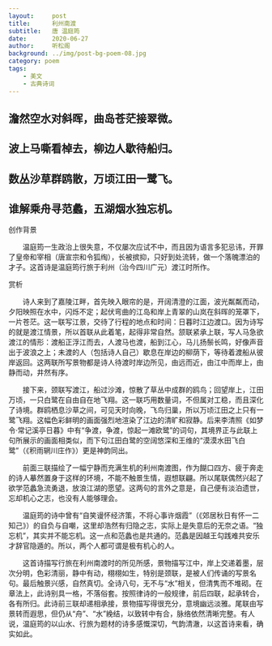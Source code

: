 ```yaml
---
layout:     post
title:      利州南渡
subtitle:   唐 温庭筠
date:       2020-06-27
author:     听松阁
background: ../img/post-bg-poem-08.jpg
category: poem
tags:
    - 美文
    - 古典诗词
---
```


## 澹然空水对斜晖，曲岛苍茫接翠微。

## 波上马嘶看棹去，柳边人歇待船归。

## 数丛沙草群鸥散，万顷江田一鹭飞。

## 谁解乘舟寻范蠡，五湖烟水独忘机。





创作背景

　　温庭筠一生政治上很失意，不仅屡次应试不中，而且因为语言多犯忌讳，开罪了皇帝和宰相（唐宣宗和令狐绹），长被摈抑，只好到处流转，做一个落魄漂泊的才子。这首诗是温庭筠行旅于利州（治今四川广元）渡江时所作。





赏析



　　诗人来到了嘉陵江畔，首先映入眼帘的是，开阔清澄的江面，波光粼粼而动，夕阳映照在水中，闪烁不定；起伏弯曲的江岛和岸上青翠的山岚在斜晖的笼罩下，一片苍茫。这一联写江景，交待了行程的地点和时间：日暮时江边渡口。因为诗写的就是渡江情景，所以首联从此着笔，起得非常自然。颔联紧承上联，写人马急欲渡江的情形：渡船正浮江而去，人渡马也渡，船到江心，马儿扬鬃长鸣，好像声音出于波浪之上；未渡的人（包括诗人自己）歇息在岸边的柳荫下，等待着渡船从彼岸返回。这两联所写景物都是诗人待渡时岸边所见，由远而近，由江中而岸上，由静而动，井然有序。



　　接下来，颈联写渡江，船过沙滩，惊散了草丛中成群的鸥鸟；回望岸上，江田万顷，一只白鹭在自由自在地飞翔。这一联巧用数量词，不但属对工稳，而且深化了诗境。群鸥栖息沙草之间，可见天时向晚，飞鸟归巢，所以万顷江田之上只有一鹭飞翔。这幅色彩鲜明的画面强烈地渲染了江边的清旷和寂静。后来李清照《如梦令·常记溪亭日暮》中有“争渡，争渡，惊起一滩欧鹭”的词句，其境界正与此联上句所展示的画面相类似，而下句江田白鹭的空阔悠深和王维的“漠漠水田飞白鹭”（《积雨辋川庄作》）更是神韵同出。



　　前面三联描绘了一幅宁静而充满生机的利州南渡图，作为餬口四方、疲于奔走的诗人摹然置身于这样的环境，不能不触景生情，遐想联翩。所以尾联偶然兴起了欲学范蠡急流勇退，放浪江湖的愿望。这两句的言外之意是，自己便有淡泊遗世，忘却机心之志，也没有人能够理会。



　　温庭筠的诗中曾有“自笑谩怀经济策，不将心事许烟霞”（《郊居秋日有怀一二知己》）的自负与自嘲，这里却浩然有归隐之志，实际上是失意后的无奈之语。“独忘机”，其实并不能忘机。这一点和范蠡也是共通的。范蠡是因越王勾践难共安乐才辞官隐遁的。所以，两个人都可谓是极有机心的人。



　　这首诗描写行旅在利州南渡时的所见所感，景物描写江中，岸上交递着墨，层次分明，色彩清丽，静中有动，栩栩如生，特别是颈联，是被人们传诵的写景名句。最后触景兴感，自然真切。全诗八句，无不与“水”相关，但清隽而不堆砌。在章法上，此诗别具一格，不落俗套。按照律诗的一般规律，前后四联，起承转合，各有所归。此诗前三联却递相承接，景物描写得很充分，意境幽远淡雅。尾联由写景转而遐思，但仍从“舟”、“水”絻结，以致转中有合，脉络依然清晰完整。有人说，温庭筠的以山水、行旅为题材的诗多感慨深切，气韵清澈，以这首诗来看，确实如此。
